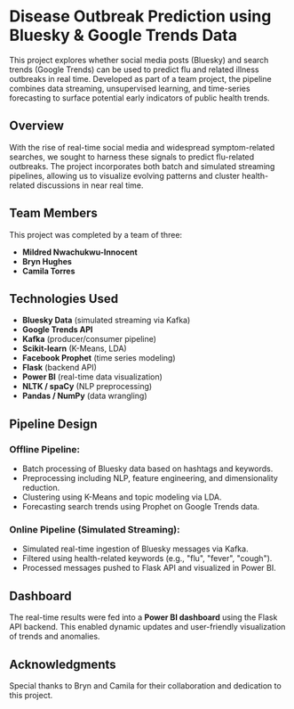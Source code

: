 # Disease Outbreak Prediction using Bluesky & Google Trends Data

This project explores whether social media posts (Bluesky) and search trends (Google Trends) can be used to predict flu and related illness outbreaks in real time. Developed as part of a team project, the pipeline combines data streaming, unsupervised learning, and time-series forecasting to surface potential early indicators of public health trends.

## Overview

With the rise of real-time social media and widespread symptom-related searches, we sought to harness these signals to predict flu-related outbreaks. The project incorporates both batch and simulated streaming pipelines, allowing us to visualize evolving patterns and cluster health-related discussions in near real time.

## Team Members

This project was completed by a team of three:

- **Mildred Nwachukwu-Innocent**
- **Bryn Hughes**
- **Camila Torres**

## Technologies Used

- **Bluesky Data** (simulated streaming via Kafka)
- **Google Trends API**
- **Kafka** (producer/consumer pipeline)
- **Scikit-learn** (K-Means, LDA)
- **Facebook Prophet** (time series modeling)
- **Flask** (backend API)
- **Power BI** (real-time data visualization)
- **NLTK / spaCy** (NLP preprocessing)
- **Pandas / NumPy** (data wrangling)

## Pipeline Design

### Offline Pipeline:
- Batch processing of Bluesky data based on hashtags and keywords.
- Preprocessing including NLP, feature engineering, and dimensionality reduction.
- Clustering using K-Means and topic modeling via LDA.
- Forecasting search trends using Prophet on Google Trends data.

### Online Pipeline (Simulated Streaming):
- Simulated real-time ingestion of Bluesky messages via Kafka.
- Filtered using health-related keywords (e.g., "flu", "fever", "cough").
- Processed messages pushed to Flask API and visualized in Power BI.


##  Dashboard

The real-time results were fed into a **Power BI dashboard** using the Flask API backend. This enabled dynamic updates and user-friendly visualization of trends and anomalies.

##  Acknowledgments

Special thanks to Bryn and Camila for their collaboration and dedication to this project.
